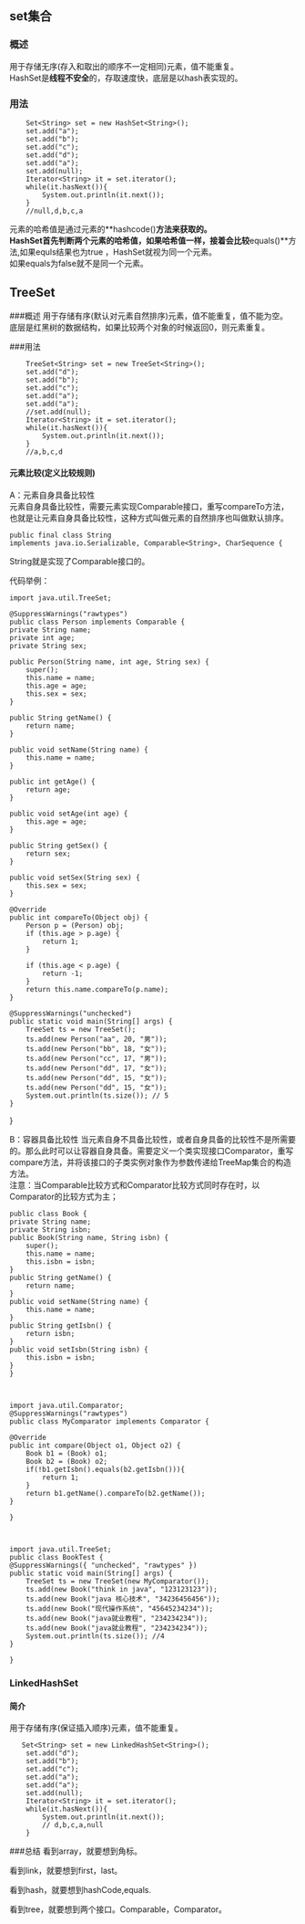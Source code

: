 ## set集合
### 概述
用于存储无序(存入和取出的顺序不一定相同)元素，值不能重复。<br>
HashSet是**线程不安全**的，存取速度快，底层是以hash表实现的。
### 用法

   		Set<String> set = new HashSet<String>();
		set.add("a");
		set.add("b");
		set.add("c");
		set.add("d");
		set.add("a");
		set.add(null);
		Iterator<String> it = set.iterator();
		while(it.hasNext()){
			System.out.println(it.next());
		}
		//null,d,b,c,a
 元素的哈希值是通过元素的**hashcode()**方法来获取的。<br>
 HashSet首先判断两个元素的哈希值，如果哈希值一样，接着会比较**equals()**方法,如果equls结果也为true ，HashSet就视为同一个元素。<br>
 如果equals为false就不是同一个元素。

## TreeSet
###概述
用于存储有序(默认对元素自然排序)元素，值不能重复，值不能为空。<br>
底层是红黑树的数据结构，如果比较两个对象的时候返回0，则元素重复。

###用法

        TreeSet<String> set = new TreeSet<String>();
		set.add("d");
		set.add("b");
		set.add("c");
		set.add("a");
		set.add("a");
		//set.add(null);
		Iterator<String> it = set.iterator();
		while(it.hasNext()){
			System.out.println(it.next());
		}
		//a,b,c,d


#### 元素比较(定义比较规则)
A：元素自身具备比较性<br>
元素自身具备比较性，需要元素实现Comparable接口，重写compareTo方法，也就是让元素自身具备比较性，这种方式叫做元素的自然排序也叫做默认排序。

    public final class String
    implements java.io.Serializable, Comparable<String>, CharSequence {

String就是实现了Comparable接口的。<br>

代码举例：

  
	import java.util.TreeSet;

	@SuppressWarnings("rawtypes")
	public class Person implements Comparable {
	private String name;
	private int age;
	private String sex;

	public Person(String name, int age, String sex) {
		super();
		this.name = name;
		this.age = age;
		this.sex = sex;
	}

	public String getName() {
		return name;
	}

	public void setName(String name) {
		this.name = name;
	}

	public int getAge() {
		return age;
	}

	public void setAge(int age) {
		this.age = age;
	}

	public String getSex() {
		return sex;
	}

	public void setSex(String sex) {
		this.sex = sex;
	}

	@Override
	public int compareTo(Object obj) {
		Person p = (Person) obj;
		if (this.age > p.age) {
			return 1;
		}

		if (this.age < p.age) {
			return -1;
		}
		return this.name.compareTo(p.name);
	}

	@SuppressWarnings("unchecked")
	public static void main(String[] args) {
		TreeSet ts = new TreeSet();
		ts.add(new Person("aa", 20, "男"));
		ts.add(new Person("bb", 18, "女"));
		ts.add(new Person("cc", 17, "男"));
		ts.add(new Person("dd", 17, "女"));
		ts.add(new Person("dd", 15, "女"));
		ts.add(new Person("dd", 15, "女"));
		System.out.println(ts.size()); // 5
	}
}


B：容器具备比较性
当元素自身不具备比较性，或者自身具备的比较性不是所需要的。那么此时可以让容器自身具备。需要定义一个类实现接口Comparator，重写compare方法，并将该接口的子类实例对象作为参数传递给TreeMap集合的构造方法。<br>
注意：当Comparable比较方式和Comparator比较方式同时存在时，以Comparator的比较方式为主；

    public class Book {
	private String name;
	private String isbn;
	public Book(String name, String isbn) {
		super();
		this.name = name;
		this.isbn = isbn;
	}
	public String getName() {
		return name;
	}
	public void setName(String name) {
		this.name = name;
	}
	public String getIsbn() {
		return isbn;
	}
	public void setIsbn(String isbn) {
		this.isbn = isbn;
	}
	}



	import java.util.Comparator;
	@SuppressWarnings("rawtypes")
	public class MyComparator implements Comparator {

	@Override
	public int compare(Object o1, Object o2) {
		Book b1 = (Book) o1;
		Book b2 = (Book) o2;
		if(!b1.getIsbn().equals(b2.getIsbn())){
			return 1;
		}
		return b1.getName().compareTo(b2.getName());
	}

	}



	import java.util.TreeSet;
	public class BookTest {
	@SuppressWarnings({ "unchecked", "rawtypes" })
	public static void main(String[] args) {
		TreeSet ts = new TreeSet(new MyComparator());
		ts.add(new Book("think in java", "123123123"));
		ts.add(new Book("java 核心技术", "34236456456"));
		ts.add(new Book("现代操作系统", "45645234234"));
		ts.add(new Book("java就业教程", "234234234"));
		ts.add(new Book("java就业教程", "234234234"));
		System.out.println(ts.size()); //4
	}

	}

### LinkedHashSet

#### 简介
用于存储有序(保证插入顺序)元素，值不能重复。<br>

       Set<String> set = new LinkedHashSet<String>();
		set.add("d");
		set.add("b");
		set.add("c");
		set.add("a");
		set.add("a");
		set.add(null);
		Iterator<String> it = set.iterator();
		while(it.hasNext()){
			System.out.println(it.next());
			// d,b,c,a,null
		}


###总结
看到array，就要想到角标。

看到link，就要想到first，last。

看到hash，就要想到hashCode,equals.

看到tree，就要想到两个接口。Comparable，Comparator。